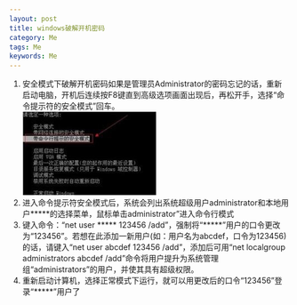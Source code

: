```yaml
---
layout: post
title: windows破解开机密码
category: Me
tags: Me
keywords: Me
---  
```


1. 安全模式下破解开机密码如果是管理员Administrator的密码忘记的话，重新启动电脑，开机后连续按F8键直到高级选项画面出现后，再松开手，选择“命令提示符的安全模式”回车。  
![](/assets/postAssets/2018/15288702319746.jpg)  
2. 进入命令提示符安全模式后，系统会列出系统超级用户administrator和本地用户*****的选择菜单，鼠标单击administrator”进入命令行模式  
3. 键入命令：“net user ***** 123456 /add”，强制将“*****”用户的口令更改为“123456”。若想在此添加一新用户(如：用户名为abcdef，口令为123456)的话，请键入“net user abcdef 123456 /add”，添加后可用“net localgroup administrators abcdef /add”命令将用户提升为系统管理组“administrators”的用户，并使其具有超级权限。  
4. 重新启动计算机，选择正常模式下运行，就可以用更改后的口令“123456”登录“*****”用户了  


